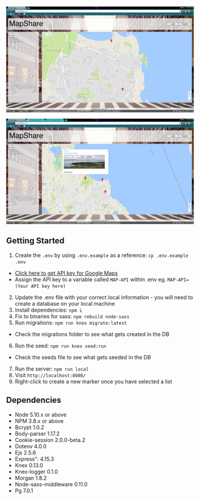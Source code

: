 
![MapShare](public/images/screenshot-2.png?raw=true)

![MapShare](public/images/screenshot-3.png?raw=true)



## Getting Started

1. Create the `.env` by using `.env.example` as a reference: `cp .env.example .env`
  - [Click here to get API key for Google Maps](https://developers.google.com/maps/documentation/javascript/get-api-key)
  - Assign the API key to a variable called `MAP-API` within .env eg. `MAP-API=(Your API key here)`
2. Update the .env file with your correct local information - you will need to create a database on your local machine
3. Install dependencies: `npm i`
4. Fix to binaries for sass: `npm rebuild node-sass`
5. Run migrations: `npm run knex migrate:latest`
  - Check the migrations folder to see what gets created in the DB
6. Run the seed: `npm run knex seed:run`
  - Check the seeds file to see what gets seeded in the DB
7. Run the server: `npm run local`
8. Visit `http://localhost:8080/`
9. Right-click to create a new marker once you have selected a list

## Dependencies

- Node 5.10.x or above
- NPM 3.8.x or above
- Bcrypt 1.0.2
- Body-parser 1.17.2
- Cookie-session 2.0.0-beta.2
- Dotenv 4.0.0
- Ejs 2.5.6
- Express": 4.15.3
- Knex 0.13.0
- Knex-logger 0.1.0
- Morgan 1.8.2
- Node-sass-middleware 0.11.0
- Pg 7.0.1






